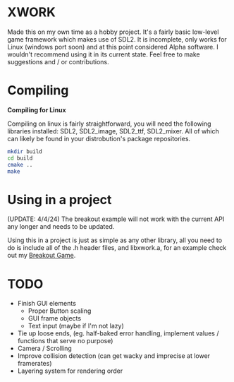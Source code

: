# XWORK
Made this on my own time as a hobby project. It's a fairly basic low-level game framework which makes use of SDL2. It is incomplete, only works for Linux (windows port soon) and at this point considered Alpha software. I wouldn't recommend using it in its current state. Feel free to make suggestions and / or contributions.

# Compiling
**Compiling for Linux**

Compiling on linux is fairly straightforward, you will need the following libraries installed: SDL2, SDL2_image, SDL2_ttf, SDL2_mixer. All of which can likely be found in your distrobution's package repositories.

```bash
mkdir build
cd build
cmake ..
make
```
# Using in a project
(UPDATE: 4/4/24) The breakout example will not work with the current API any longer and needs to be updated.

Using this in a project is just as simple as any other library, all you need to do is include all of the .h header files, and libxwork.a, for an example check out my [Breakout Game](https://github.com/Modnark/x-work_breakout).

# TODO
* Finish GUI elements
  * Proper Button scaling
  * GUI frame objects
  * Text input (maybe if I'm not lazy)
* Tie up loose ends, (eg. half-baked error handling, implement values / functions that serve no purpose)
* Camera / Scrolling
* Improve collision detection (can get wacky and imprecise at lower framerates)
* Layering system for rendering order
